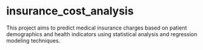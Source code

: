 # insurance_cost_analysis
This project aims to predict medical insurance charges based on patient demographics and health indicators using statistical analysis and regression modeling techniques.
